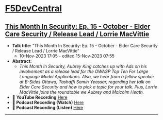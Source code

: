 # [F5DevCentral](https://community.f5.com/)
## [This Month In Security: Ep. 15 - October - Elder Care Security / Release Lead / Lorrie MacVittie](https://community.f5.com/t5/dcc-forum/this-month-in-security-ep-15-october-elder-care-security-release/td-p/324013)

- **Talk title:** "This Month In Security: Ep. 15 - October - Elder Care Security / Release Lead / Lorrie MacVittie"
  - 10-Nov-2023 17:05 - edited ‎15-Nov-2023 07:55
- **Abstract:**
   - _This Month In Security, Aubrey King catches up with Ads on his involvement as a release lead for the OWASP Top Ten For Large Language Model Applications. Also, we hear from a fellow speaker at B-Sides Ottawa, Tashaffi Samin Yeassar, regarding her talk on Elder Care Security and how to pick a topic for your talk. Plus, Lorrie MacVittie joins the roundtable we Aubrey and Malcolm Heath._
- 🍿 **YouTube Recording** [Here](https://www.youtube.com/watch?v=gq9IS1wlQDk&embeds_widget_referrer=https%3A%2F%2Fcommunity.f5.com%2F&embeds_referring_euri=https%3A%2F%2Fcdn.embedly.com%2F&embeds_referring_origin=https%3A%2F%2Fcdn.embedly.com&source_ve_path=OTY3MTQ&feature=emb_imp_woyt)
- 📣 **Podcast Recording (Watch)** [Here](https://community.f5.com/t5/dcc-forum/this-month-in-security-ep-15-october-elder-care-security-release/td-p/324013)
- 📣 **Podcast Recording (Listen)** [Here](https://podcasts.apple.com/us/podcast/this-month-in-security/id1655946358)

----------------------------------------
